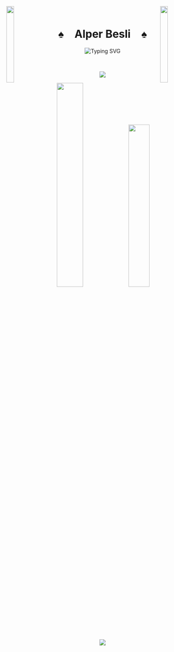 <img align="left" src="https://github.com/alper5li/alper5li/assets/52427612/00799587-f572-49e8-8f49-a075c3ddd97e" width="20%" height="200px" style="display:inline;"><img align="right" src="https://github.com/alper5li/alper5li/assets/52427612/0200cb10-869d-46a0-9025-453e15e053c2"
 width="20%" height="200px"  style="display:inline;">
<br>
<p align="center">
    <h1 align="center">♠&emsp;Alper Besli&emsp;♠</h1>
</p>
<p align="center">
    <img src="https://readme-typing-svg.herokuapp.com?font=Fira+Code&size=18&duration=1000&pause=2000&color=DC0C0A&center=true&vCenter=true&multiline=true&random=true&width=500&height=60&lines=who+studies+on+Artificial+Intelligence+;Senior+software+engineering+student" alt="Typing SVG" />
</p>
<br>
<p align="center">
    <img src="https://komarev.com/ghpvc/?username=alper5li&color=gray">
</p>
<p align="center">
     <a href="https://leetcode.com/alperbesli/"><img width="37%" src="https://leetcode.card.workers.dev/alperbesli?theme=dark&font=baloo&extension=null&border=2&border_radius=8"></a>
    <img width="33%" src="https://github-readme-stats.vercel.app/api/top-langs/?username=alper5li&theme=dark&hide=html,css,cmake&layout=compact&langs_count=5&bg_color=101010&hide_title=true"></a>
</p>
<p align="center">
  <a href="https://leetcode.com/alperbesli">
    <img src="https://skillicons.dev/icons?i=c,cs,dotnet,java,py,r,linux,mysql,sqlite,html,css,js,bootstrap,react" />
  </a>
</p>

